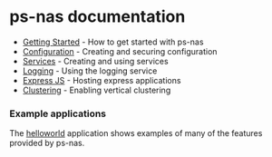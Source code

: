 # ps-nas documentation

* [Getting Started](getting-started.md) - How to get started with ps-nas
* [Configuration](config.md) - Creating and securing configuration
* [Services](services.md) - Creating and using services
* [Logging](logger.md) - Using the logging service
* [Express JS](express.md) - Hosting express applications
* [Clustering](clustering.md) - Enabling vertical clustering

### Example applications

The [helloworld](../examples/helloworld/README.md) application shows examples of many of the features provided by ps-nas.